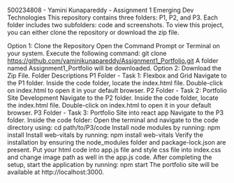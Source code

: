 500234808 - Yamini Kunapareddy - Assignment 1 Emerging Dev Technologies
This repository contains three folders: P1, P2, and P3. Each folder includes two subfolders: code and screenshots.
To view this project, you can either clone the repository or download the zip file.

Option 1: Clone the Repository
Open the Command Prompt or Terminal on your system.
Execute the following command:
git clone https://github.com/yaminikunapareddy/Assignment1_Portfolio.git
A folder named Assignment1_Portfolio will be downloaded.
Option 2: Download the Zip File.
Folder Descriptions
P1 Folder - Task 1: Flexbox and Grid
Navigate to the P1 folder.
Inside the code folder, locate the index.html file.
Double-click on index.html to open it in your default browser.
P2 Folder - Task 2: Portfolio Site Development
Navigate to the P2 folder.
Inside the code folder, locate the index.html file.
Double-click on index.html to open it in your default browser.
P3 Folder - Task 3: Portfolio Site  into react app
Navigate to the P3 folder.
Inside the code folder:
Open the terminal and navigate to the code directory using:
cd path/to/P3/code
Install node modules by running:
npm install
Install web-vitals by running:
npm install web-vitals
Verify the installation by ensuring the node_modules folder and package-lock.json are present.
Put your html code into app.js file and style css file into index.css and change image path as well in the app.js code.
After completing the setup, start the application by running:
npm start
The portfolio site will be available at http://localhost:3000.

